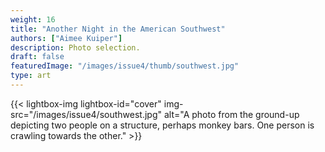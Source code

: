 ```yaml
---
weight: 16
title: "Another Night in the American Southwest"
authors: ["Aimee Kuiper"]
description: Photo selection.
draft: false
featuredImage: "/images/issue4/thumb/southwest.jpg"
type: art
---
```


{{< lightbox-img lightbox-id="cover" img-src="/images/issue4/southwest.jpg" alt="A photo from the ground-up depicting two people on a structure, perhaps monkey bars. One person is crawling towards the other." >}}
